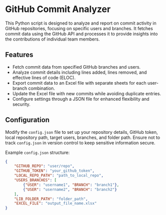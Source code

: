 # GitHub Commit Analyzer

This Python script is designed to analyze and report on commit activity in GitHub repositories, focusing on specific users and branches. It fetches commit data using the GitHub API and processes it to provide insights into the contributions of individual team members.

## Features

- Fetch commit data from specified GitHub branches and users.
- Analyze commit details including lines added, lines removed, and effective lines of code (ELOC).
- Export commit data to an Excel file with separate sheets for each user-branch combination.
- Update the Excel file with new commits while avoiding duplicate entries.
- Configure settings through a JSON file for enhanced flexibility and security.

## Configuration

Modify the `config.json` file to set up your repository details, GitHub token, local repository path, target users, branches, and folder path. Ensure not to track `config.json` in version control to keep sensitive information secure.

Example `config.json` structure:

```json
{
    "GITHUB_REPO": "user/repo",
    "GITHUB_TOKEN": "your_github_token",
    "LOCAL_REPO_PATH": "path_to_local_repo",
    "USERS_BRANCHES": [
        {"USER": "username1", "BRANCH": "branch1"},
        {"USER": "username2", "BRANCH": "branch2"}
    ],
    "LIB_FOLDER_PATH": "folder_path",
    "EXCEL_FILE": "output_file_name.xlsx"
}
```